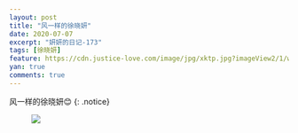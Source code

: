 ```yaml
---
layout: post
title: "风一样的徐晓妍"
date: 2020-07-07
excerpt: "妍妍的日记-173"
tags: [徐晓妍]
feature: https://cdn.justice-love.com/image/jpg/xktp.jpg?imageView2/1/w/1200/h/500
yan: true
comments: true
---
```

风一样的徐晓妍😊
{: .notice}
<figure>
    <img src="{{ site.staticUrl }}/yanyan/image/fengyiyangdexuxiaoyan3.jpeg" />
</figure>
